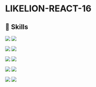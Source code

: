 # LIKELION-REACT-16


## 🔨 Skills
<img src="https://img.shields.io/badge/Git-F05032?style=flat&logo=Git&logoColor=ffffff"/> <img src="https://img.shields.io/badge/GitHub-181717?style=flat&logo=GitHub&logoColor=ffffff"/>  

<img src="https://img.shields.io/badge/React-282C34?style=flat&logo=React&logoColor=61DAFB"/> <img src="https://img.shields.io/badge/React Hook Form-EC5990?style=flat&logo=ReactHookForm&logoColor=fff"/>

<img src="https://img.shields.io/badge/SassModules-CC6699?style=flat&logo=Sass&logoColor=white"/> <img src="https://img.shields.io/badge/Storybook-FF4785?style=flat&logo=Storybook&logoColor=white"/>

<img src="https://img.shields.io/badge/ReactRouter-CA4245?style=flat&logo=ReactRouter&logoColor=white"/> <img src="https://img.shields.io/badge/-ContextApi-informational"/>

<img src="https://img.shields.io/badge/Vite-646CFF?style=flat&logo=Vite&logoColor=white"/> <img src="https://img.shields.io/badge/Firebase-039be5?style=flat&logo=Firebase&logoColor=FFCA28"/>

